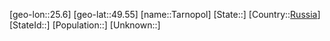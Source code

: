 ﻿---
location: [49.55,25.6]
type: City
tags:
- geo/City


SpocWebEntityId: 34765
isDeleted: false
confidential: public

---
[geo-lon::25.6]
[geo-lat::49.55]
[name::Tarnopol]
[State::]
[Country::[Russia](geo/Continent/Europe/Russia.md)]
[StateId::]
[Population::]
[Unknown::]


